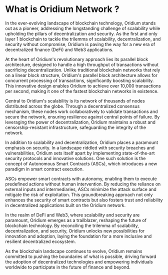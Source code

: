 # What is Oridium Network ?

In the ever-evolving landscape of blockchain technology, Oridium stands out as a pioneer, addressing the longstanding challenge of scalability while upholding the pillars of decentralization and security. As the first and only layer 1 blockchain to tackle the trilemma of scalability, decentralization, and security without compromise, Oridium is paving the way for a new era of decentralized finance (DeFi) and Web3 applications.

At the heart of Oridium's revolutionary approach lies its parallel block architecture, designed to handle a high throughput of transactions without sacrificing decentralization. Unlike traditional blockchain networks that rely on a linear block structure, Oridium's parallel block architecture allows for concurrent processing of transactions, significantly boosting scalability. This innovative design enables Oridium to achieve over 10,000 transactions per second, making it one of the fastest blockchain networks in existence.

Central to Oridium's scalability is its network of thousands of nodes distributed across the globe. Through a decentralized consensus mechanism, these nodes work collaboratively to validate transactions and secure the network, ensuring resilience against central points of failure. By leveraging the power of decentralization, Oridium maintains a robust and censorship-resistant infrastructure, safeguarding the integrity of the network.

In addition to scalability and decentralization, Oridium places a paramount emphasis on security. In a landscape riddled with security breaches and vulnerabilities, Oridium sets itself apart by implementing state-of-the-art security protocols and innovative solutions. One such solution is the concept of Autonomous Smart Contracts (ASCs), which introduces a new paradigm in smart contract execution.

ASCs empower smart contracts with autonomy, enabling them to execute predefined actions without human intervention. By reducing the reliance on external inputs and intermediaries, ASCs minimize the attack surface and mitigate the risk of exploitation. This groundbreaking approach not only enhances the security of smart contracts but also fosters trust and reliability in decentralized applications built on the Oridium network.

In the realm of DeFi and Web3, where scalability and security are paramount, Oridium emerges as a trailblazer, reshaping the future of blockchain technology. By reconciling the trilemma of scalability, decentralization, and security, Oridium unlocks new possibilities for innovation and adoption, laying the foundation for a more inclusive and resilient decentralized ecosystem.

As the blockchain landscape continues to evolve, Oridium remains committed to pushing the boundaries of what is possible, driving forward the adoption of decentralized technologies and empowering individuals worldwide to participate in the future of finance and beyond.
